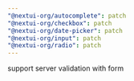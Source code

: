 ```yaml
---
"@nextui-org/autocomplete": patch
"@nextui-org/checkbox": patch
"@nextui-org/date-picker": patch
"@nextui-org/input": patch
"@nextui-org/radio": patch
---
```


support server validation with form

